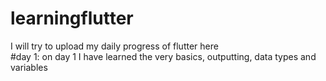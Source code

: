 # learningflutter
I will try to upload my daily progress of flutter here
<br>
#day 1:
on day 1 I have learned the very basics, outputting, data types and variables
